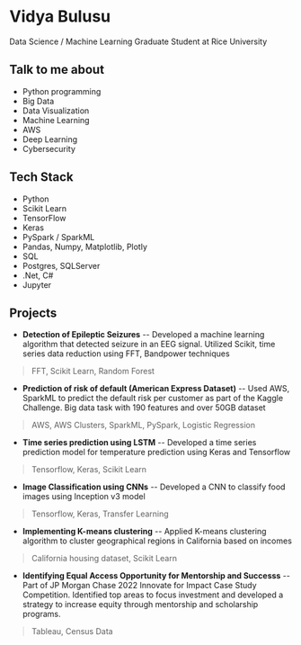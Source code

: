 

# Vidya Bulusu

 Data Science / Machine Learning Graduate Student at Rice University

## Talk to me about

 - Python programming 
 - Big Data 
 - Data Visualization 
 - Machine Learning 
 - AWS 
 - Deep Learning 
 - Cybersecurity 

## Tech Stack 

 - Python
 - Scikit Learn
 - TensorFlow
 - Keras 
 - PySpark / SparkML
 - Pandas, Numpy, Matplotlib, Plotly
 - SQL
 - Postgres, SQLServer
 - .Net, C#
 - Jupyter 

## Projects

 - **Detection of Epileptic Seizures** 
 -- Developed a machine learning algorithm that detected seizure in an EEG signal. Utilized Scikit, time series data reduction using FFT, Bandpower techniques 
 

> FFT, Scikit Learn, Random Forest

 - **Prediction of risk of default (American Express Dataset)**
 -- Used AWS, SparkML to predict the default risk per customer as part of the Kaggle Challenge. Big data task with 190 features and over 50GB dataset
 

> AWS, AWS Clusters, SparkML, PySpark, Logistic Regression

 - **Time series prediction using LSTM** 
 -- Developed a time series prediction model for temperature prediction using Keras and Tensorflow

> Tensorflow, Keras, Scikit Learn

- **Image Classification using CNNs**
-- Developed a CNN to classify food images using Inception v3 model

> Tensorflow, Keras, Transfer Learning

- **Implementing K-means clustering**
-- Applied K-means clustering algorithm to cluster geographical regions in California based on incomes
> California housing dataset, Scikit Learn

 - **Identifying Equal Access Opportunity for Mentorship and Successs** 
 -- Part of JP Morgan Chase 2022 Innovate for Impact Case Study Competition. Identified top areas to focus investment and developed a strategy to increase equity through mentorship and scholarship programs.

> Tableau, Census Data

